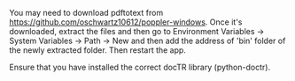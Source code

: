 You may need to download pdftotext from https://github.com/oschwartz10612/poppler-windows. Once it's downloaded, extract the files and then go to Environment Variables -> System Variables -> Path -> New and then add the address of 'bin' folder of the newly extracted folder. Then restart the app.

Ensure that you have installed the correct docTR library (python-doctr).
